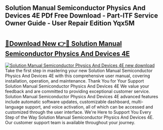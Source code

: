 ## Solution Manual Semiconductor Physics And Devices 4E PDf Free Download - Part-ITF Service Owner Guide - User Repair Edition Yqx5M

# <h2><a href="http://bc4688.oget.top/?id=Solution+Manual+Semiconductor+Physics+And+Devices+4E">🔗Download New 👉🔴 Solution Manual Semiconductor Physics And Devices 4E</a></h2>

[![Solution Manual Semiconductor Physics And Devices 4E new download](https://i.imgur.com/5g1atiW.png)](http://bc4688.oget.top/?id=Solution+Manual+Semiconductor+Physics+And+Devices+4E)
Take the first step in mastering your new Solution Manual Semiconductor Physics And Devices 4E with this comprehensive user manual, covering installation, operation, and maintenance. Thank You for Your Support Solution Manual Semiconductor Physics And Devices 4E We value your feedback and are committed to providing exceptional customer service. Solution Manual Semiconductor Physics And Devices 4E advanced features include automatic software updates, customizable dashboard, multi-language support, and voice activation, all of which can be accessed and customized through the user interface. We're Here to Support You Every Step of the Way Solution Manual Semiconductor Physics And Devices 4E. Our customer support team is available throughout your journey.
